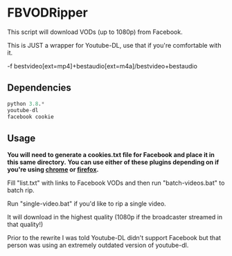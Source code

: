 
# FBVODRipper

This script will download VODs (up to 1080p) from Facebook.

This is JUST a wrapper for Youtube-DL, use that if you're comfortable with it.

-f bestvideo[ext=mp4]+bestaudio[ext=m4a]/bestvideo+bestaudio

## Dependencies


```python
python 3.8.*
youtube-dl
facebook cookie
```

## Usage

**You will need to generate a cookies.txt file for Facebook and place it in this same directory.**
**You can use either of these plugins depending on if you're using [chrome](https://chrome.google.com/webstore/detail/cookiestxt/njabckikapfpffapmjgojcnbfjonfjfg?hl=en) or [firefox](https://addons.mozilla.org/en-US/firefox/addon/cookies-txt/).**

Fill "list.txt" with links to Facebook VODs and then run "batch-videos.bat" to batch rip.

Run "single-video.bat" if you'd like to rip a single video.

It will download in the highest quality (1080p if the broadcaster streamed in that quality!)

Prior to the rewrite I was told Youtube-DL didn't support Facebook but that person was using an extremely outdated version of youtube-dl.
